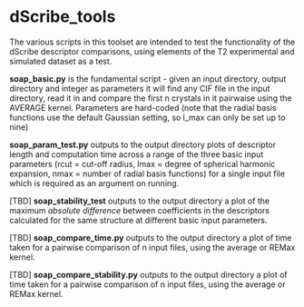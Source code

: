 # dScribe_tools

The various scripts in this toolset are intended to test the functionality of the dScribe descriptor comparisons, using elements of the T2 experimental and simulated dataset as a test. 

**soap_basic.py** is the fundamental script - given an input directory, output directory and integer as parameters it will find any CIF file in the input directory, read it in and compare the first n crystals in it pairwaise using the AVERAGE kernel. Parameters are hard-coded (note that the radial basis functions use the default Gaussian setting, so l_max can only be set up to nine)

**soap_param_test.py** outputs to the output directory plots of descriptor length and computation time across a range of the three basic input parameters (rcut = cut-off radius, lmax = degree of spherical harmonic expansion, nmax = number of radial basis functions) for a single input file which is required as an argument on running. 

[TBD] **soap_stability_test** outputs to the output directory a plot of the maximum *absolute difference* between coefficients in the descriptors calculated for the same structure at different basic input parameters.

[TBD] **soap_compare_time.py** outputs to the output directory a plot of time taken for a pairwise comparison of n input files, using the average or REMax kernel. 

[TBD] **soap_compare_stability.py** outputs to the output directory a plot of time taken for a pairwise comparison of n input files, using the average or REMax kernel. 




